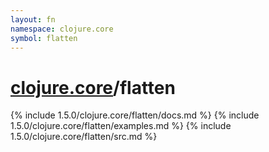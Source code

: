 ```yaml
---
layout: fn
namespace: clojure.core
symbol: flatten
---
```


# [clojure.core](../)/flatten

{% include 1.5.0/clojure.core/flatten/docs.md %}
{% include 1.5.0/clojure.core/flatten/examples.md %}
{% include 1.5.0/clojure.core/flatten/src.md %}

